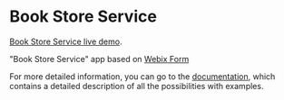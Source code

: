 Book Store Service
============

[Book Store Service live demo](https://serhiipylypchuk1991.github.io/book-store-service).

"Book Store Service" app based on [Webix Form](https://webix.com/widget/form/)

For more detailed information, you can go to the [documentation](https://docs.webix.com/desktop__form.html), which contains a detailed description of all the possibilities with examples.
